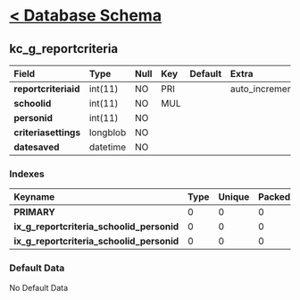 # [< Database Schema](DatabaseSchema.md) #

## kc\_g\_reportcriteria ##
| **Field** | Type | Null | Key | Default | Extra | Comment |
|:----------|:-----|:-----|:----|:--------|:------|:--------|
| **reportcriteriaid** | int(11) | NO | PRI |  | auto\_increment |  |
| **schoolid** | int(11) | NO | MUL |  |  |  |
| **personid** | int(11) | NO |  |  |  |  |
| **criteriasettings** | longblob | NO |  |  |  |  |
| **datesaved** | datetime | NO |  |  |  |  |


### Indexes ###
| **Keyname** | Type | Unique | Packed | Column | Seq | Cardinality | Collation | Null | Comment |
|:------------|:-----|:-------|:-------|:-------|:----|:------------|:----------|:-----|:--------|
| **PRIMARY** | 0 | 0 | 0 | reportcriteriaid | 1 | 0 | A | 0 | 0 |
| **ix\_g\_reportcriteria\_schoolid\_personid** | 0 | 0 | 0 | schoolid | 1 |  | A | 0 | 0 |
| **ix\_g\_reportcriteria\_schoolid\_personid** | 0 | 0 | 0 | personid | 2 | 0 | A | 0 | 0 |


### Default Data ###
No Default Data